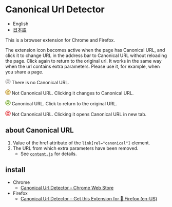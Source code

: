 # Canonical Url Detector

- English
- [日本語](https://github.com/irok/CanonicalUrlDetector/blob/master/README.ja.md)

This is a browser extension for Chrome and Firefox.

The extension icon becomes active when the page has Canonical URL, and click it to change URL in the address bar to Canonical URL without reloading the page. Click again to return to the original url.
It works in the same way when the url contains extra parameters.
Please use it, for example, when you share a page.

<img src="https://raw.githubusercontent.com/irok/CanonicalUrlDetector/master/img/disabled-icon.png" width="16"/> There is no Canonical URL.

<img src="https://raw.githubusercontent.com/irok/CanonicalUrlDetector/master/img/icon-original.png" width="16"/> Not Canonical URL. Clicking it changes to Canonical URL.

<img src="https://raw.githubusercontent.com/irok/CanonicalUrlDetector/master/img/icon-canonical.png" width="16"/> Canonical URL. Click to return to the original URL.

<img src="https://raw.githubusercontent.com/irok/CanonicalUrlDetector/master/img/icon-otherOrigin.png" width="16"/> Not Canonical URL. Clicking it opens Canonical URL in new tab.

## about Canonical URL

1. Value of the href attribute of the `link[rel="canonical"]` element.
2. The URL from which extra parameters have been removed.
    * See [`content.js`](https://github.com/irok/CanonicalUrlDetector/blob/master/content.js) for details.

## install
* Chrome
    * [Canonical Url Detector - Chrome Web Store](https://chrome.google.com/webstore/detail/canonical-url-detector/dcbmeicnoejpldipejlefojiiebhogij)
* Firefox
    * [Canonical Url Detector – Get this Extension for 🦊 Firefox (en-US)](https://addons.mozilla.org/en-US/firefox/addon/canonical-url-detector/)
